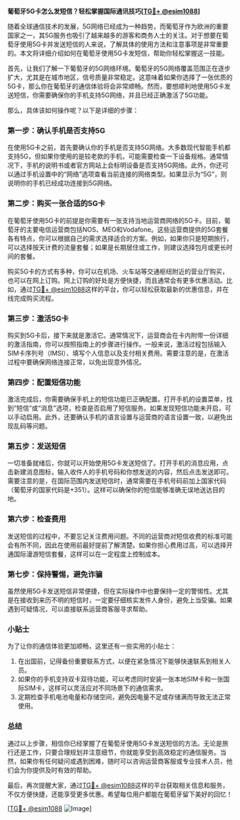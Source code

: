 **葡萄牙5G卡怎么发短信？轻松掌握国际通讯技巧[[TG💪+ @esim1088](https://t.me/s/esim1088)]**

随着全球通信技术的发展，5G网络已经成为一种趋势，而葡萄牙作为欧洲的重要国家之一，其5G服务也吸引了越来越多的游客和商务人士的关注。对于想要在葡萄牙使用5G卡并发送短信的人来说，了解具体的使用方法和注意事项是非常重要的。本文将详细介绍如何在葡萄牙使用5G卡发短信，帮助你轻松掌握这一技能。

首先，让我们了解一下葡萄牙的5G网络环境。葡萄牙的5G网络覆盖范围正在逐步扩大，尤其是在城市地区，信号质量非常稳定。这意味着如果你选择了一张优质的5G卡，那么你在葡萄牙的通信体验将会非常顺畅。然而，要想顺利地使用5G卡发送短信，你需要确保你的手机支持5G网络，并且已经正确激活了5G功能。

那么，具体该如何操作呢？以下是详细的步骤：

### **第一步：确认手机是否支持5G**
在使用5G卡之前，首先要确认你的手机是否支持5G网络。大多数现代智能手机都支持5G，但如果你使用的是较老款的手机，可能需要检查一下设备规格。通常情况下，手机的说明书或者官方网站上会标明设备是否支持5G网络。此外，你还可以通过手机设置中的“网络”选项查看当前连接的网络类型。如果显示为“5G”，则说明你的手机已经成功连接到5G网络。

### **第二步：购买一张合适的5G卡**
在葡萄牙使用5G卡的前提是你需要有一张支持当地运营商网络的5G卡。目前，葡萄牙的主要电信运营商包括NOS、MEO和Vodafone。这些运营商提供的5G套餐各有特点，你可以根据自己的需求选择适合的方案。例如，如果你只是短期旅行，可以选择按天计费的流量套餐；如果是长期居住或工作，则建议选择包月或更长时间的套餐。

购买5G卡的方式有多种，你可以在机场、火车站等交通枢纽附近的营业厅购买，也可以在网上订购。网上订购的好处是方便快捷，而且通常会有更多优惠活动。比如，通过[TG💪+ @esim1088](https://t.me/s/esim1088)这样的平台，你可以轻松获取最新的优惠信息，并在线完成购买流程。

### **第三步：激活5G卡**
购买到5G卡后，接下来就是激活它。通常情况下，运营商会在卡内附带一份详细的激活指南，你可以按照指南上的步骤进行操作。一般来说，激活过程包括输入SIM卡序列号（IMSI）、填写个人信息以及支付相关费用。需要注意的是，在激活过程中要确保网络连接正常，以免出现意外情况。

### **第四步：配置短信功能**
激活完成后，你需要确保手机上的短信功能已正确配置。打开手机的设置菜单，找到“短信”或“消息”选项，检查是否启用了短信服务。如果发现短信功能未开启，可以手动启用。此外，还要确认手机的语言设置与运营商的语言设置一致，以避免出现乱码等问题。

### **第五步：发送短信**
一切准备就绪后，你就可以开始使用5G卡发送短信了。打开手机的消息应用，点击新建消息图标，输入收件人的手机号码和你想发送的内容，然后点击发送即可。需要注意的是，在国际范围内发送短信时，通常需要在手机号码前加上国家代码（葡萄牙的国家代码是+351）。这样可以确保你的短信能够准确无误地送达目的地。

### **第六步：检查费用**
发送短信的过程中，不要忘记关注费用问题。不同的运营商对短信收费的标准可能会有所不同，因此在使用前最好提前了解清楚。如果你担心费用过高，可以选择开通国际漫游短信套餐，这样可以在一定程度上控制成本。

### **第七步：保持警惕，避免诈骗**
虽然使用5G卡发送短信非常便捷，但在实际操作中也要保持一定的警惕性。尤其是在接收到来历不明的短信时，一定要仔细核实发件人身份，避免上当受骗。如果遇到可疑情况，可以直接联系运营商客服寻求帮助。

### **小贴士**
为了让你的通信体验更加顺畅，这里还有一些实用的小贴士：
1. 在出国前，记得备份重要联系方式，以便在紧急情况下能够快速联系到相关人员。
2. 如果你的手机支持双卡双待功能，可以考虑同时安装一张本地SIM卡和一张国际SIM卡，这样可以灵活应对不同场景下的通信需求。
3. 定期检查手机电池电量和存储空间，避免因电量不足或存储满而导致无法正常使用。

### **总结**
通过以上步骤，相信你已经掌握了在葡萄牙使用5G卡发送短信的方法。无论是旅行还是工作，只要合理规划并注意细节，你就能享受到高效稳定的通信服务。当然，如果你有任何疑问或遇到困难，随时可以咨询运营商客服或专业技术人员，他们会为你提供及时有效的帮助。

最后，再次提醒大家，通过[TG💪+ @esim1088](https://t.me/s/esim1088)这样的平台获取相关信息和服务，不仅方便快捷，还能享受更多优惠。希望每位用户都能在葡萄牙留下美好的回忆！

[[TG💪+ @esim1088](https://t.me/s/esim1088) ![Image](https://i.postimg.cc/4NQfJmqS/Snipaste-2025-05-13-00-14-12.png)]